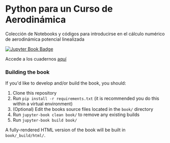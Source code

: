 # Python para un Curso de Aerodinámica

Colección de Notebooks y códigos para introducirse en el cálculo numérico de aerodinámica potencial linealizada

[![Jupyter Book Badge](https://jupyterbook.org/badge.svg)](https://amartinezcava.github.io/pyAero/intro.html)

Accede a los cuadernos [aquí](https://amartinezcava.github.io/pyAero/intro.html)

### Building the book

If you'd like to develop and/or build the book, you should:

1. Clone this repository
2. Run `pip install -r requirements.txt` (it is recommended you do this within a virtual environment)
3. (Optional) Edit the books source files located in the `book/` directory
4. Run `jupyter-book clean book/` to remove any existing builds
5. Run `jupyter-book build book/`

A fully-rendered HTML version of the book will be built in `book/_build/html/`.
